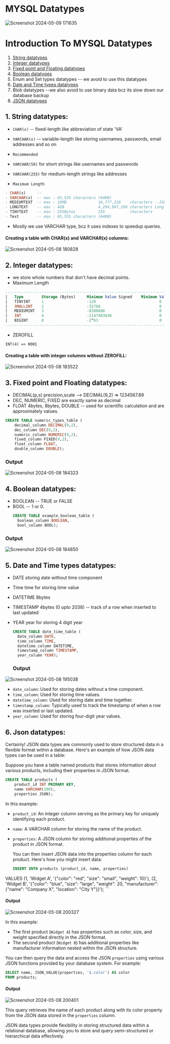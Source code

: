 # MYSQL Datatypes

![Screenshot 2024-05-09 171635](https://github.com/Techwiz-Laraib/ultimate-mysql-bootcamp/assets/159939710/ba390828-cc84-474e-b48a-68d089c29417)


# Introduction To MYSQL Datatypes

1. [String datatypes](#String-datatypes)
2. [Integer datatypes](#Integer-datatypes) 
3. [Fixed point and Floating datatypes](#Fixed-point-and-Floating-datatypes)
4. [Boolean datatypes](#Boolean-datatypes)
5. Enum and Set types datatypes -- we avoid to use this datatypes
6. [Date and Time types datatypes](#Date-and-Time-types-datatypes)
7. Blob datatypes --we also avoid to use binary data bcz its slow down our database backup
8. [JSON datatypes](#JSON-datatypes)

## 1. String datatypes:

- `CHAR(x)` -- fixed-length like abbreviation of state 'VA'

- `VARCHAR(x)` -- variable-length like storing usernames, passwords, email addresses and so on

- `Recommended`

- `VARCHAR(50)` for short strings like usernames and passwords

- `VARCHAR(255)` for medium-length strings like addresses

- `Maximum Length`

```sql
- CHAR(x)     --  
- VARCHAR(x)  -- max : 65,535 characters (64KB) 
- MEDIUMTEXT  -- max : 16MB              16,777,216    characters --JSON objects, CSV and short medium length book
- LONGTEXT    -- max : 4GB               4,294,967,296 characters Long Text books
- TINYTEXT    -- max : 255Bytes          255           characters
- Text        -- max : 65,535 characters (64KB)
```
- Mostly we use VARCHAR type, bcz it uses indexes to speedup queries.

####  Creating a table with CHAR(x) and VARCHAR(x) columns:
![Screenshot 2024-05-08 180828](https://github.com/Techwiz-Laraib/ultimate-mysql-bootcamp/assets/159939710/623634a3-88ee-4d70-8a49-c526b857e9de)


## 2. Integer datatypes:

- we store whole numbers that don't have decimal points.
- Maximum Length
```sql
-------------------------------------------------------------------------------------------------------------------------------------
|   Type	    Storage (Bytes)	    Minimum Value Signed	Minimum Value Unsigned	Maximum Value Signed	Maximum Value Unsigned  |
|   TINYINT 	1	                -128	                        0	                    127	                    255             |
|   SMALLINT	2	                -32768	                        0	                    32767	                65535           |
|   MEDIUMINT	3	                -8388608	                    0	                    8388607	                16777215        |
|   INT        	4	                -2147483648	                    0	                    2147483647	            4294967295      |
|   BIGINT  	8	                -2^63	                        0	                    2^63-1	                2^64-1          |
-------------------------------------------------------------------------------------------------------------------------------------
```
- ZEROFILL

```
INT(4) => 0001
```
#### Creating a table with integer columns without ZEROFILL:
![Screenshot 2024-05-08 183522](https://github.com/Techwiz-Laraib/ultimate-mysql-bootcamp/assets/159939710/587e42d2-0f89-40da-ac0c-d85fa601fc2f)



## 3. Fixed point and Floating datatypes:

- DECIMAL(p,s) precision,scale --> DECIMAL(9,2) => 1234567.89
- DEC, NUMERIC, FIXED are exactly same as decimal
- FLOAT 4bytes, 8bytes, DOUBLE -- used for scientific calculation and are approximately values.




```sql 
CREATE TABLE numeric_types_table (
    decimal_column DECIMAL(9,2),
    dec_column DEC(9,2),
    numeric_column NUMERIC(9,2),
    fixed_column FIXED(9,2),
    float_column FLOAT,
    double_column DOUBLE);
```

### Output
![Screenshot 2024-05-08 184323](https://github.com/Techwiz-Laraib/ultimate-mysql-bootcamp/assets/159939710/3fb76d5b-09b2-4df0-ae4a-daa0124e7495)

## 4. Boolean datatypes:

- BOOLEAN -- TRUE or FALSE
- BOOL -- 1 or 0.
  ```sql
  CREATE TABLE example_boolean_table (
    boolean_column BOOLEAN,
    bool_column BOOL);
  ```
### Output

![Screenshot 2024-05-08 184850](https://github.com/Techwiz-Laraib/ultimate-mysql-bootcamp/assets/159939710/9bcd5dc4-db8e-4a57-aebe-308efd698bd5)


## 5. Date and Time types datatypes:

- DATE storing date without time component
- Time time for storing time value
- DATETIME 8bytes
- TIMESTAMP 4bytes (0 upto 2038) -- track of a row when inserted to last updated
- YEAR year for storing 4 digit year

  
  
  ```sql
  CREATE TABLE date_time_table (
    date_column DATE,
    time_column TIME,
    datetime_column DATETIME,
    timestamp_column TIMESTAMP,
    year_column YEAR);
  ```
  ### Output
![Screenshot 2024-05-08 195038](https://github.com/Techwiz-Laraib/ultimate-mysql-bootcamp/assets/159939710/cdf9172b-b0ea-4e29-9bfb-0e3c8ada5084)


- `date_column`: Used for storing dates without a time component.
- `time_column`: Used for storing time values.
- `datetime_column`: Used for storing date and time together.
- `timestamp_column`: Typically used to track the timestamp of when a row was inserted or last updated.
- `year_column`: Used for storing four-digit year values.


## 6. Json datatypes:
Certainly! JSON data types are commonly used to store structured data in a flexible format within a database. Here's an example of how JSON data types can be used in a table:

Suppose you have a table named products that stores information about various products, including their properties in JSON format.

```sql
CREATE TABLE products (
    product_id INT PRIMARY KEY,
    name VARCHAR(100),
    properties JSON);
 ```
In this example:

- `product_id`: An integer column serving as the primary key for uniquely identifying each product.
- `name`: A VARCHAR column for storing the name of the product.
- `properties`: A JSON column for storing additional properties of the product in JSON format.
  
  You can then insert JSON data into the properties column for each product. Here's how you might insert data:
  ```sql
  INSERT INTO products (product_id, name, properties)
VALUES
    (1, 'Widget A', '{"color": "red", "size": "small", "weight": 10}'),
    (2, 'Widget B', '{"color": "blue", "size": "large", "weight": 20, "manufacturer": {"name": "Company X", "location": "City Y"}}');
    ```
#### Output
![Screenshot 2024-05-08 200327](https://github.com/Techwiz-Laraib/ultimate-mysql-bootcamp/assets/159939710/40b611f8-fd67-42f0-9c25-dc2b16c14247)

In this example:

- The first product (`Widget A`) has properties such as color, size, and weight specified directly in the JSON format.
- The second product (`Widget B`) has additional properties like manufacturer information nested within the JSON structure.

You can then query the data and access the JSON `properties` using various JSON functions provided by your database system. For example:
```sql
SELECT name, JSON_VALUE(properties, '$.color') AS color
FROM products;
```
#### Output

![Screenshot 2024-05-08 200401](https://github.com/Techwiz-Laraib/ultimate-mysql-bootcamp/assets/159939710/6c1e206e-4dc2-4d7c-928e-4abd9a8f9eed)


This query retrieves the name of each product along with its color property from the JSON data stored in the `properties` column.

JSON data types provide flexibility in storing structured data within a relational database, allowing you to store and query semi-structured or hierarchical data effectively.








